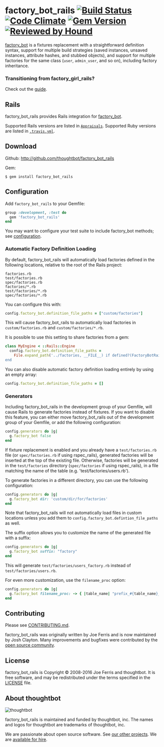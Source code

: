# factory_bot_rails [![Build Status][ci-image]][ci] [![Code Climate][grade-image]][grade] [![Gem Version][version-image]][version] [![Reviewed by Hound][hound-image]][hound]

[factory_bot][fb] is a fixtures replacement with a straightforward definition
syntax, support for multiple build strategies (saved instances, unsaved
instances, attribute hashes, and stubbed objects), and support for multiple
factories for the same class (`user`, `admin_user`, and so on), including factory
inheritance.

### Transitioning from factory\_girl\_rails?

Check out the [guide](https://github.com/thoughtbot/factory_bot/blob/4-9-0-stable/UPGRADE_FROM_FACTORY_GIRL.md).

## Rails

factory\_bot\_rails provides Rails integration for [factory_bot][fb].

Supported Rails versions are listed in [`Appraisals`](Appraisals). Supported
Ruby versions are listed in [`.travis.yml`](.travis.yml).

## Download

Github: http://github.com/thoughtbot/factory_bot_rails

Gem:

    $ gem install factory_bot_rails

## Configuration

Add `factory_bot_rails` to your Gemfile:

```ruby
group :development, :test do
  gem 'factory_bot_rails'
end
```

You may want to configure your test suite to include factory\_bot methods; see
[configuration](https://github.com/thoughtbot/factory_bot/blob/master/GETTING_STARTED.md#configure-your-test-suite).

### Automatic Factory Definition Loading

By default, factory\_bot\_rails will automatically load factories
defined in the following locations,
relative to the root of the Rails project:

```
factories.rb
test/factories.rb
spec/factories.rb
factories/*.rb
test/factories/*.rb
spec/factories/*.rb
```

You can configure this with:

```ruby
config.factory_bot.definition_file_paths = ["custom/factories"]
```

This will cause factory\_bot\_rails to automatically load factories in
`custom/factories.rb` and `custom/factories/*.rb`.

It is possible to use this setting to share factories from a gem:

```rb
class MyEngine < ::Rails::Engine
  config.factory_bot.definition_file_paths =
    File.expand_path('../factories, __FILE__) if defined?(FactoryBotRails)
end
```

You can also disable automatic factory definition loading entirely by
using an empty array:

```rb
config.factory_bot.definition_file_paths = []
```

### Generators

Including factory\_bot\_rails in the development group of your Gemfile,
will cause Rails to generate factories instead of fixtures.
If you want to disable this feature, you can either move factory\_bot\_rails out
of the development group of your Gemfile, or add the following configuration:

```ruby
config.generators do |g|
  g.factory_bot false
end
```

If fixture replacement is enabled and you already have a `test/factories.rb`
file (or `spec/factories.rb` if using rspec_rails), generated factories will be
inserted at the top of the existing file.
Otherwise, factories will be generated in the
`test/factories` directory (`spec/factories` if using rspec_rails),
in a file matching the name of the table (e.g. 'test/factories/users.rb').

To generate factories in a different directory, you can use the following
configuration:

```ruby
config.generators do |g|
  g.factory_bot dir: 'custom/dir/for/factories'
end
```

Note that factory\_bot\_rails will not automatically load files in custom
locations unless you add them to `config.factory_bot.defintion_file_paths` as
well.

The suffix option allows you to customize the name of the generated file with a
suffix:

```ruby
config.generators do |g|
  g.factory_bot suffix: "factory"
end
```

This will generate `test/factories/users_factory.rb` instead of
`test/factories/users.rb`.

For even more customization, use the `filename_proc` option:

```ruby
config.generators do |g|
  g.factory_bot filename_proc: -> { |table_name| "prefix_#{table_name}_suffix" }
end
```

## Contributing

Please see [CONTRIBUTING.md](CONTRIBUTING.md).

factory_bot_rails was originally written by Joe Ferris and is now maintained by Josh
Clayton. Many improvements and bugfixes were contributed by the [open source
community](https://github.com/thoughtbot/factory_bot_rails/graphs/contributors).

## License

factory_bot_rails is Copyright © 2008-2016 Joe Ferris and thoughtbot. It is free
software, and may be redistributed under the terms specified in the
[LICENSE](LICENSE) file.

## About thoughtbot

![thoughtbot](https://thoughtbot.com/logo.png)

factory_bot_rails is maintained and funded by thoughtbot, inc.
The names and logos for thoughtbot are trademarks of thoughtbot, inc.

We are passionate about open source software.
See [our other projects][community].
We are [available for hire][hire].

[fb]: https://github.com/thoughtbot/factory_bot
[ci]: http://travis-ci.org/thoughtbot/factory_bot_rails?branch=master
[ci-image]: https://secure.travis-ci.org/thoughtbot/factory_bot_rails.svg
[grade]: https://codeclimate.com/github/thoughtbot/factory_bot_rails
[grade-image]: https://codeclimate.com/github/thoughtbot/factory_bot_rails.svg
[community]: https://thoughtbot.com/community?utm_source=github
[hire]: https://thoughtbot.com/hire-us?utm_source=github
[version-image]: https://badge.fury.io/rb/factory_bot_rails.svg
[version]: https://badge.fury.io/rb/factory_bot_rails
[hound-image]: https://img.shields.io/badge/Reviewed_by-Hound-8E64B0.svg
[hound]: https://houndci.com
